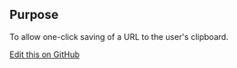 ## Purpose

To allow one-click saving of a URL to the user's clipboard.

[Edit this on GitHub](https://github.com/wellcometrust/wellcomecollection.org/blob/master/common/views/components/CopyUrl/README.md)
